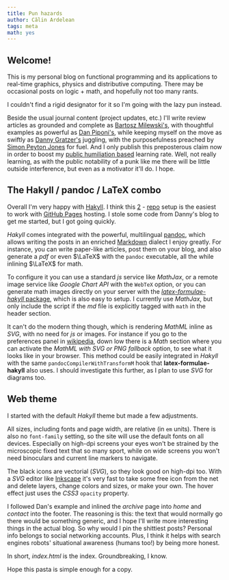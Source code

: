 ```yaml
---
title: Pun hazards
author: Călin Ardelean
tags: meta
math: yes
---
```


Welcome!
--------

This is my personal blog on functional programming and its applications
to real-time graphics, physics and distributive computing.
There may be occasional posts on logic + math, and hopefully not too many rants.

I couldn't find a rigid designator for it so I'm going with the lazy pun instead.

Beside the usual journal content (project updates, etc.) I'll write
review articles as grounded and complete as [Bartosz Milewski's][bartosz],
with thoughtful examples as powerful as [Dan Piponi's][dan], while keeping
myself on the move as swiftly as [Danny Gratzer's][jozefg] juggling,
with the purposefulness preached by [Simon Peyton Jones][spj] for fuel.
And I only publish this preposterous claim now in order to boost my
[public humiliation based][scott] learning rate.
Well, not really learning, as with the public notability of a punk like me
there will be little outside interference, but even as a motivator it'll do.
I hope.

The Hakyll / pandoc / LaTeX combo
---------------------------------

Overall I'm very happy with [Hakyll][hakyll]. I think this [2][repo1] -
[repo][repo2] setup is the easiest to work with [GitHub Pages][github] hosting.
I stole some code from Danny's blog to get me started, but I got going quickly.

*Hakyll* comes integrated with the powerful, multilingual [pandoc][pandoc],
which allows writing the posts in an enriched [Markdown][markdown] dialect
I enjoy greatly.
For instance, you can write paper-like articles, post them on your blog, and
also generate a *pdf* or even $\LaTeX$ with the `pandoc` executable, all the
while inlining $\LaTeX$ for math.

To configure it you can use a standard *js* service like *MathJax*, or a remote
image service like *Google Chart API* with the `WebTeX` option, or you can
generate math images directly on your server with the
[*latex-formulae-hakyll* package][latex], which is also easy to setup.
I currently use *MathJax*, but only include the script if the *md* file is
explicitly tagged with `math` in the header section.

It can't do the modern thing though, which is rendering *MathML* inline as
*SVG*, with no need for *js* or images.
For instance if you go to the preferences panel in [wikipedia][wiki], down low
there is a *Math* section where you can activate the *MathML with SVG or PNG
fallback* option, to see what it looks like in your browser.
This method could be easily integrated in *Hakyll* with the same
`pandocCompilerWithTransformM` hook that __latex-formulae-hakyll__ also uses.
I should investigate this further, as I plan to use *SVG* for diagrams too.

Web theme
---------

I started with the default *Hakyll* theme but made a few adjustments.

All sizes, including fonts and page width, are relative (in `em` units).
There is also no `font-family` setting, so the site will use the default fonts
on all devices.
Especially on high-dpi screens your eyes won't be strained by the microscopic
fixed text that so many sport, while on wide screens you won't need binoculars
and current line markers to navigate.

The black icons are vectorial (*SVG*), so they look good on high-dpi too.
With a *SVG* editor like [Inkscape][svg] it's very fast to take some free icon
from the net and delete layers, change colors and sizes, or make your own.
The hover effect just uses the *CSS3* `opacity` property.

I followed Dan's example and inlined the *archive* page into *home*
and *contact* into the footer.
The reasoning is this: the text that would normally go there would be something
generic, and I hope I'll write more interesting things in the actual blog.
So why would I pin the shittiest posts?
Personal info belongs to social networking accounts.
Plus, I think it helps with search engines robots' situational awareness
(humans too!) by being more honest.

In short, *index.html* is the index. Groundbreaking, I know.

Hope this pasta is simple enough for a copy.

[svg]: https://inkscape.org/en/ "Inkscape"
[hakyll]: http://jaspervdj.be/hakyll "Hakyll"
[pandoc]: http://pandoc.org/README.html "Pandoc User’s Guide"
[latex]: https://hackage.haskell.org/package/latex-formulae-hakyll-0.2.0.1 "The latex-formulae-hakyll package on Hackage"
[wiki]: https://en.wikipedia.org/wiki/Special:Preferences#mw-prefsection-rendering "Wikipedia rendering preferences panel"
[markdown]: http://daringfireball.net/projects/markdown/ "Markdown"
[github]: https://pages.github.com "GitHub Pages"
[repo1]: https://github.com/clnx/clnx.github.io.src "Source Repo for this Blog"
[repo2]: https://github.com/clnx/clnx.github.io "Main GitHub Pages Repo"
[jozefg]: http://jozefg.bitbucket.org/ "Code & Co"
[dan]: http://blog.sigfpe.com/ "A Neighborhood of Infinity"
[bartosz]: http://bartoszmilewski.com/ "Bartosz Milewski's Programming Cafe"
[scott]: http://www.scottaaronson.com/blog/?p=2651 "Article on Scott Aaronson's blog mentioning this technique"
[spj]: https://www.youtube.com/watch?v=g3dkRsTqdDA "How to Write a Great Research Paper"
